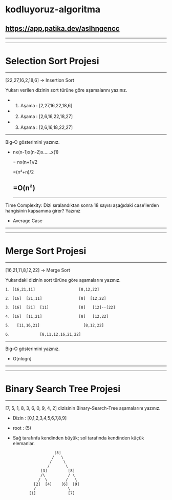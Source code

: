 # kodluyoruz-algoritma
## https://app.patika.dev/aslhngencc
---
---
# Selection Sort Projesi
---
[22,27,16,2,18,6] -> Insertion Sort

Yukarı verilen dizinin sort türüne göre aşamalarını yazınız.



* 1. Aşama : [2,27,16,22,18,6]
* 2. Aşama : [2,6,16,22,18,27]
* 3. Aşama : [2,6,16,18,22,27]

---

Big-O gösterimini yazınız.



* nx(n-1)x(n-2)x......x(1)

  = nx(n+1)/2

  =(n²+n)/2

   ## =O(n²)
   ---
Time Complexity: Dizi sıralandıktan sonra 18 sayısı aşağıdaki case'lerden hangisinin kapsamına girer? Yazınız

   * Average Case

   ---
   ---
   # Merge Sort Projesi
   ---
   [16,21,11,8,12,22] -> Merge Sort

   Yukarıdaki dizinin sort türüne göre aşamalarını yazınız.

    1. [16,21,11]                   [8,12,22]
            
    2. [16]  [21,11]                [8]  [12,22]

    3. [16]  [21]  [11]             [8]   [12]--[22] 

    4. [16]  [11,21]                [8]   [12,22]
                    
    5.   [11,16,21]                   [8,12,22]

    6.             [8,11,12,16,21,22]    
---
Big-O gösterimini yazınız.
* O[nlogn]
---
---
# Binary Search Tree Projesi
---
[7, 5, 1, 8, 3, 6, 0, 9, 4, 2] dizisinin Binary-Search-Tree aşamalarını yazınız.

* Dizin : [0,1,2,3,4,5,6,7,8,9]
* root : (5)
* Sağ tarafınfa kendinden büyük; sol tarafında kendinden küçük elemanlar.

                        [5]
                       /   \
                      /     \
                     /       \
                  [3]         [8] 
                  /\          / \
                 /  \        /   \
               [2]  [4]    [6]  [9]
               /              \
             [1]              [7]


